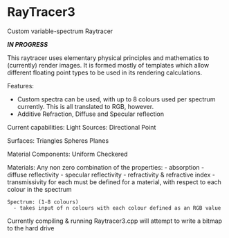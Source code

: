 # RayTracer3
Custom variable-spectrum Raytracer

***IN PROGRESS***

This raytracer uses elementary physical principles and mathematics to (currently) render images.
It is formed mostly of templates which allow different floating point types to be used in its rendering calculations.

Features:
  - Custom spectra can be used, with up to 8 colours used per spectrum currently. This is all translated to RGB, however.
  - Additive Refraction, Diffuse and Specular reflection 

Current capabilities:
  Light Sources:
    Directional
    Point
   
   Surfaces:
    Triangles
    Spheres
    Planes
   
   Material Components:
    Uniform
    Checkered
    
   Materials:
    Any non zero combination of the properties:
      - absorption
      - diffuse reflectivity
      - specular reflectivity
      - refractivity & refractive index
      - transmissivity
     for each must be defined for a material, with respect to each colour in the spectrum
     
    Spectrum: (1-8 colours)
      - takes input of n colours with each colour defined as an RGB value

Currently compiling & running Raytracer3.cpp will attempt to write a bitmap to the hard drive
     

